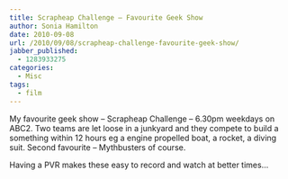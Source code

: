 ```yaml
---
title: Scrapheap Challenge – Favourite Geek Show
author: Sonia Hamilton
date: 2010-09-08
url: /2010/09/08/scrapheap-challenge-favourite-geek-show/
jabber_published:
  - 1283933275
categories:
  - Misc
tags:
  - film
---
```

My favourite geek show &#8211; Scrapheap Challenge &#8211; 6.30pm weekdays on ABC2. Two teams are let loose in a junkyard and they compete to build a something within 12 hours eg a engine propelled boat, a rocket, a diving suit. Second favourite &#8211; Mythbusters of course.

Having a PVR makes these easy to record and watch at better times&#8230;
